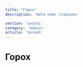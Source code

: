 ```yaml
---
title: "Горох"
description: 'meta опис сторінки'

section: 'ovochi'
category: 'bobovi'
article: 'horokh'
---
```


# Горох